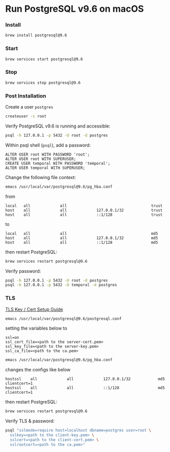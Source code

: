 # Run PostgreSQL v9.6 on macOS

### Install
```bash
brew install postgresql@9.6
```

### Start
```bash
brew services start postgresql@9.6
```

### Stop
```bash
brew services stop postgresql@9.6
```

### Post Installation
Create a user `postgres`
```bash
createuser -s root
```

Verify PostgreSQL v9.6 is running and accessible:
```bash
psql -h 127.0.0.1 -p 5432 -U root -d postgres
```

Within psql shell (`psql`), add a password:
```postgresql
ALTER USER root WITH PASSWORD 'root';
ALTER USER root WITH SUPERUSER;
CREATE USER temporal WITH PASSWORD 'temporal';
ALTER USER temporal WITH SUPERUSER;
```

Change the following file context:
```bash
emacs /usr/local/var/postgresql@9.6/pg_hba.conf
```
from
```
local   all             all                                     trust
host    all             all             127.0.0.1/32            trust
host    all             all             ::1/128                 trust
```
to
```
local   all             all                                     md5
host    all             all             127.0.0.1/32            md5
host    all             all             ::1/128                 md5
```
then restart PostgreSQL:
```bash
brew services restart postgresql@9.6
```

Verify password:
```bash
psql -h 127.0.0.1 -p 5432 -U root -d postgres
psql -h 127.0.0.1 -p 5432 -U temporal -d postgres
```

### TLS
[TLS Key / Cert Setup Guide](../tls/tls.md)

```bash
emacs /usr/local/var/postgresql@9.6/postgresql.conf
```

setting the variables below to
```
ssl=on
ssl_cert_file=<path to the server-cert.pem>
ssl_key_file=<path to the server-key.pem>
ssl_ca_file=<path to the ca.pem>
```

```bash
emacs /usr/local/var/postgresql@9.6/pg_hba.conf
```

changes the configs like below
```
hostssl    all             all             127.0.0.1/32            md5 clientcert=1                                                     
hostssl    all             all             ::1/128                 md5 clientcert=1
```
then restart PostgreSQL:
```bash
brew services restart postgresql@9.6
```

Verify TLS & password:
```bash
psql "sslmode=require host=localhost dbname=postgres user=root \
  sslkey=<path to the client-key.pem> \
  sslcert=<path to the client-cert.pem> \
  sslrootcert=<path to the ca.pem>"
```